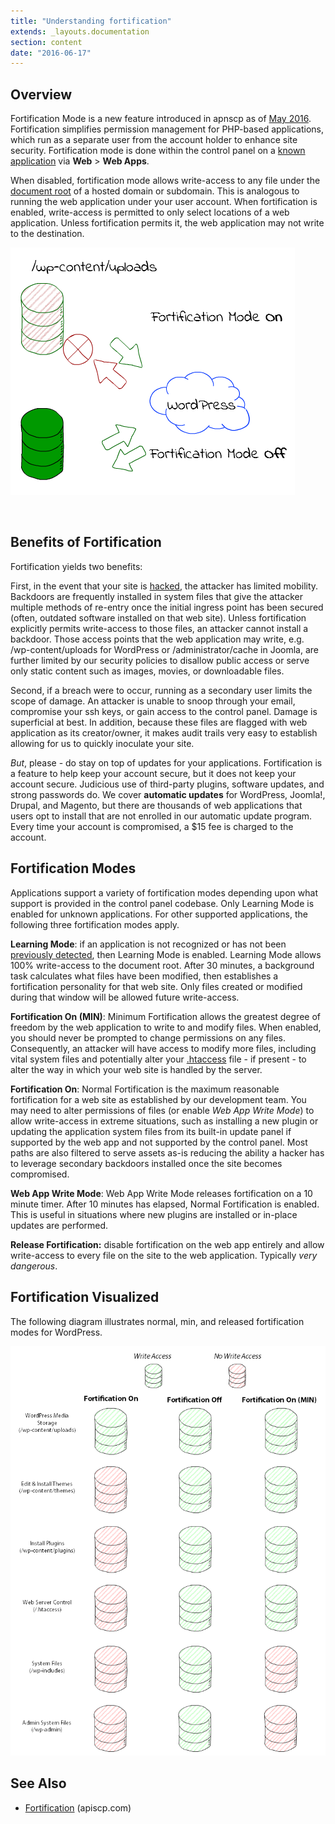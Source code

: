 ```yaml
---
title: "Understanding fortification"
extends: _layouts.documentation
section: content
date: "2016-06-17"
---
```


## Overview

Fortification Mode is a new feature introduced in apnscp as of [May 2016](http://updates.apiscp.com/2016/05/one-clicks-are-back/). Fortification simplifies permission management for PHP-based applications, which run as a separate user from the account holder to enhance site security. Fortification mode is done within the control panel on a [known application](/docs/control-panel/detecting-a-web-application/) via **Web** > **Web Apps**.

When disabled, fortification mode allows write-access to any file under the [document root](/docs/web-content/where-is-site-content-served-from/) of a hosted domain or subdomain. This is analogous to running the web application under your user account. When fortification is enabled, write-access is permitted to only select locations of a web application. Unless fortification permits it, the web application may not write to the destination.

[![fortification-mode](images/fortification-mode.png)](/docs/wp-content/uploads/2016/06/fortification-mode.png)

 

## Benefits of Fortification

Fortification yields two benefits:

First, in the event that your site is [hacked](/docs/platform/handling-a-hijacked-account/), the attacker has limited mobility. Backdoors are frequently installed in system files that give the attacker multiple methods of re-entry once the initial ingress point has been secured (often, outdated software installed on that web site). Unless fortification explicitly permits write-access to those files, an attacker cannot install a backdoor. Those access points that the web application may write, e.g. /wp-content/uploads for WordPress or /administrator/cache in Joomla, are further limited by our security policies to disallow public access or serve only static content such as images, movies, or downloadable files.

Second, if a breach were to occur, running as a secondary user limits the scope of damage. An attacker is unable to snoop through your email, compromise your ssh keys, or gain access to the control panel. Damage is superficial at best. In addition, because these files are flagged with web application as its creator/owner, it makes audit trails very easy to establish allowing for us to quickly inoculate your site.

_But_, please - do stay on top of updates for your applications. Fortification is a feature to help keep your account secure, but it does not keep your account secure. Judicious use of third-party plugins, software updates, and strong passwords do. We cover **automatic updates** for WordPress, Joomla!, Drupal, and Magento, but there are thousands of web applications that users opt to install that are not enrolled in our automatic update program. Every time your account is compromised, a $15 fee is charged to the account.

## Fortification Modes

Applications support a variety of fortification modes depending upon what support is provided in the control panel codebase. Only Learning Mode is enabled for unknown applications. For other supported applications, the following three fortification modes apply.

**Learning Mode**: if an application is not recognized or has not been [previously detected](/docs/control-panel/detecting-a-web-application/), then Learning Mode is enabled. Learning Mode allows 100% write-access to the document root. After 30 minutes, a background task calculates what files have been modified, then establishes a fortification personality for that web site. Only files created or modified during that window will be allowed future write-access.

**Fortification On (MIN)**: Minimum Fortification allows the greatest degree of freedom by the web application to write to and modify files. When enabled, you should never be prompted to change permissions on any files. Consequently, an attacker will have access to modify more files, including vital system files and potentially alter your [.htaccess](/docs/guides/htaccess-guide/) file - if present - to alter the way in which your web site is handled by the server.

**Fortification On**: Normal Fortification is the maximum reasonable fortification for a web site as established by our development team. You may need to alter permissions of files (or enable _Web App Write Mode_) to allow write-access in extreme situations, such as installing a new plugin or updating the application system files from its built-in update panel if supported by the web app and not supported by the control panel. Most paths are also filtered to serve assets as-is reducing the ability a hacker has to leverage secondary backdoors installed once the site becomes compromised.

**Web App Write Mode**: Web App Write Mode releases fortification on a 10 minute timer. After 10 minutes has elapsed, Normal Fortification is enabled. This is useful in situations where new plugins are installed or in-place updates are performed.

**Release Fortification:** disable fortification on the web app entirely and allow write-access to every file on the site to the web application. Typically _very dangerous_.

## Fortification Visualized

The following diagram illustrates normal, min, and released fortification modes for WordPress.

[![fortification diagram-2](images/fortification-diagram-2.png)](/docs/wp-content/uploads/2016/06/fortification-diagram-2.png)

## See Also

- [Fortification](https://apiscp.com/php-fortification) (apiscp.com)
